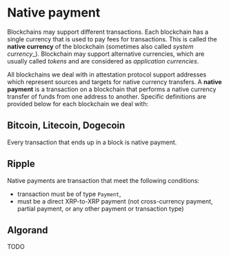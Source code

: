 # Native payment

Blockchains may support different transactions. Each blockchain has a single currency that is used to pay fees for transactions. This is called the **native currency** of the blockchain (sometimes also called _system currency__). Blockchain may support alternative currencies, which are usually called _tokens_ and are considered as _application currencies_.

All blockchains we deal with in attestation protocol support addresses which represent sources and targets for native currency transfers.
A **native payment** is a transaction on a blockchain that performs a native currency transfer of funds from one address to another. Specific definitions are provided below for each blockchain we deal with:

## Bitcoin, Litecoin, Dogecoin

Every transaction that ends up in a block is native payment.

## Ripple

Native payments are transaction that meet the following conditions:
- transaction must be of type `Payment`,
- must be a direct XRP-to-XRP payment (not cross-currency payment, partial payment, or any other payment or transaction type)

## Algorand

TODO

